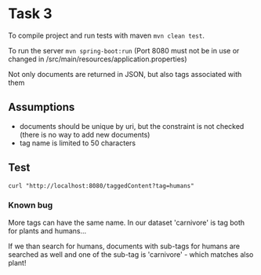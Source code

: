 # Task 3

To compile project and run tests with maven `mvn clean test`.

To run the server `mvn spring-boot:run`
(Port 8080 must not be in use or changed in /src/main/resources/application.properties)

Not only documents are returned in JSON, but also tags associated with them

## Assumptions

- documents should be unique by uri, but the constraint is not checked (there is no way to add new documents)
- tag name is limited to 50 characters

## Test
`curl "http://localhost:8080/taggedContent?tag=humans"`

### Known bug
More tags can have the same name. In our dataset 'carnivore' is tag both for plants and humans... 

If we than search for humans, documents with sub-tags for humans are searched as well and one of the sub-tag is 'carnivore' - which matches also plant! 
